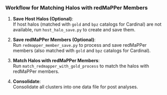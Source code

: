 ### Workflow for Matching Halos with redMaPPer Members

1. **Save Host Halos (Optional)**:  
   If host halos (matched with `gold` and `bpz` catalogs for Cardinal) are not available, run `host_halo_save.py` to create and save them.

2. **Save redMaPPer Members (Optional)**:  
   Run `redmapper_member_save.py` to process and save redMaPPer members (also matched with `gold` and `bpz` catalogs for Cardinal).

3. **Match Halos with redMaPPer Members**:  
  Run `match_redmapper_with_gold_process` to match the halos with redMaPPer members.

4. **Consolidate**:  
   Consolidate all clusters into one data file for post analyses.
